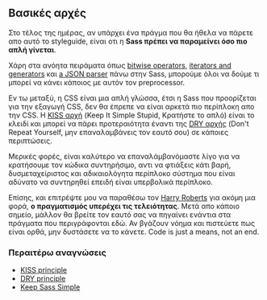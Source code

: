 
## Βασικές αρχές

Στο τέλος της ημέρας, αν υπάρχει ένα πράγμα που θα ήθελα να πάρετε απο αυτό το styleguide, είναι οτι η **Sass πρέπει να παραμείνει όσο πιο απλή γίνεται**.

Χάρη στα ανόητα πειράματα όπως [bitwise operators](https://github.com/HugoGiraudel/SassyBitwise), [iterators and generators](https://github.com/HugoGiraudel/SassyIteratorsGenerators) και [a JSON parser](https://github.com/HugoGiraudel/SassyJSON) πάνω στην Sass, μπορούμε όλοι να δούμε τι μπορεί να κάνει κάποιος με αυτόν τον preprocessor.

Εν τω μεταξύ, η CSS είναι μια απλή γλώσσα, έτσι η Sass που προορίζεται για την εξαγωγή CSS, δεν θα έπρεπε να είναι αρκετά πιο περίπλοκη απο την CSS. Η [KISS αρχή](http://en.wikipedia.org/wiki/KISS_principle) (Keep It Simple Stupid, Κρατήστε το απλό) είναι το κλειδί και μπορεί να πάρει προτεραιότητα έναντι της [DRY αρχής](http://en.wikipedia.org/wiki/Don%27t_repeat_yourself) (Don't Repeat Yourself, μην επαναλαμβάνεις τον εαυτό σου) σε κάποιες περιπτώσεις.

Μερικές φορές, είναι καλύτερο να επαναλάμβανόμαστε λίγο για να κρατήσουμε τον κώδικα συντηρήσιμο, αντι να φτιάξεις κάτι βαρή, δυσμεταχείριστος και αδικαιολόγητα περίπλοκο σύστημα που είναι αδύνατο να συντηρηθεί επειδή είναι υπερβολικά περίπλοκο.

Επίσης, και επιτρέψτε μου να παραθέσω τον [Harry Roberts](https://csswizardry.com) για ακόμη μια φορά, **ο πραγματισμός υπερέχει τις τελειότητας**. Μετά απο κάποιο σημείο, μάλλον θα βρείτε τον εαυτό σας να πηγαίνει ενάντια στα πράγματα που περιγράφονται εδώ. Αν βγάζουν νόημα και πιστεύετε πως είναι ορθά, μην δυστάσετε να το κάνετε. Code is just a means, not an end.

### Περαιτέρω αναγνώσεις

* [KISS principle](http://en.wikipedia.org/wiki/KISS_principle)
* [DRY principle](http://en.wikipedia.org/wiki/Don%27t_repeat_yourself)
* [Keep Sass Simple](http://www.sitepoint.com/keep-sass-simple/)
